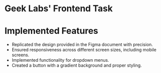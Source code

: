 ﻿# Geek Labs' Frontend Task
# Implemented Features
- Replicated the design provided in the Figma document with precision.
- Ensured responsiveness across different screen sizes, including mobile screens.
- Implemented functionality for dropdown menus.
- Created a button with a gradient background and proper styling.
